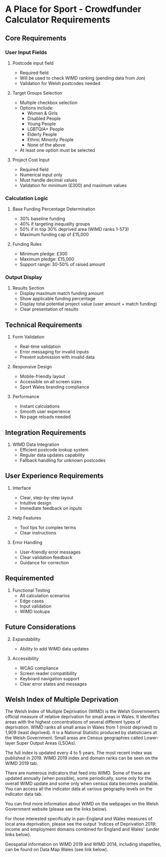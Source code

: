 # A Place for Sport - Crowdfunder Calculator Requirements

## Core Requirements

### User Input Fields
1. Postcode input field
   - Required field
   - Will be used to check WIMD ranking (pending data from Jon)
   - Validation for Welsh postcodes needed

2. Target Groups Selection
   - Multiple checkbox selection
   - Options include:
     - Women & Girls
     - Disabled People
     - Young People
     - LGBTQIA+ People
     - Elderly People
     - Ethnic Minority People
     - None of the above
   - At least one option must be selected

3. Project Cost Input
   - Required field
   - Numerical input only
   - Must handle decimal values
   - Validation for minimum (£300) and maximum values

### Calculation Logic

1. Base Funding Percentage Determination
   - 30% baseline funding
   - 40% if targeting inequality groups
   - 50% if in top 30% deprived area (WIMD ranks 1-573)
   - Maximum funding cap of £15,000

2. Funding Rules
   - Minimum pledge: £300
   - Maximum pledge: £15,000
   - Support range: 30-50% of raised amount

### Output Display

1. Results Section
   - Display maximum match funding amount
   - Show applicable funding percentage
   - Display total potential project value (user amount + match funding)
   - Clear presentation of results

## Technical Requirements

1. Form Validation
   - Real-time validation
   - Error messaging for invalid inputs
   - Prevent submission with invalid data

2. Responsive Design
   - Mobile-friendly layout
   - Accessible on all screen sizes
   - Sport Wales branding compliance


4. Performance
   - Instant calculations
   - Smooth user experience
   - No page reloads needed

## Integration Requirements

1. WIMD Data Integration
   - Efficient postcode lookup system
   - Regular data updates capability
   - Fallback handling for unknown postcodes


## User Experience Requirements

1. Interface
   - Clear, step-by-step layout
   - Intuitive design
   - Immediate feedback on inputs

2. Help Features
   - Tool tips for complex terms
   - Clear instructions

3. Error Handling
   - User-friendly error messages
   - Clear validation feedback
   - Guidance for correction

## Requiremented

1. Functional Testing
   - All calculation scenarios
   - Edge cases
   - Input validation
   - WIMD lookups


## Future Considerations

2. Expandability
   - Ability to add WIMD data updates

3. Accessibility
   - WCAG compliance
   - Screen reader compatibility
   - Keyboard navigation support
   - Clear error states and messages


## Welsh Index of Multiple Deprivation
 
The Welsh Index of Multiple Deprivation (WIMD) is the Welsh Government’s official measure of relative deprivation for small areas in Wales. It identifies areas with the highest concentrations of several different types of deprivation. WIMD ranks all small areas in Wales from 1 (most deprived) to 1,909 (least deprived). It is a National Statistic produced by statisticians at the Welsh Government. Small areas are Census geographies called Lower-layer Super Output Areas (LSOAs).

The full index is updated every 4 to 5 years. The most recent index was published in 2019. WIMD 2019 index and domain ranks can be seen on the WIMD 2019 tab.

There are numerous indicators that feed into WIMD. Some of these are updated annually (when possible), some periodically, some only for the overall WIMD update and some only when census data becomes available. You can access all the indicator data at various geography levels on the indicator data tab.

You can find more information about WIMD on the webpages on the Welsh Government website (please see the links below).

For those interested specifically in pan-England and Wales measures of local area deprivation, please see the output 'Indices of Deprivation 2019: income and employment domains combined for England and Wales' (under links below).

Geospatial information on WIMD 2019 and WIMD 2014, including shapefiles, can be found on Data Map Wales (see link below).